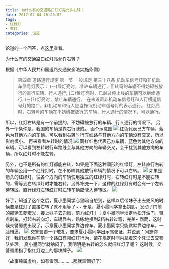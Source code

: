 ```yaml
---
title: 为什么有的交通路口红灯亮允许右转？
date: 2017-07-04 16:26:07
tags: 
- 红绿灯
- 右转
categories: 论道
---
```

论道的一个回答，点<a href="https://www.lundao.com/question/1828?answer_id=3452#answer_3452">这里</a>查看。

为什么有的交通路口红灯亮允许右转？

<!--more-->

根据《中华人民共和国道路交通安全法实施条例》
<blockquote>
第四章 道路通行规定
第一节 一般规定
第三十八条 机动车信号灯和非机动车信号灯表示：
(一)绿灯亮时，准许车辆通行，但转弯的车辆不得妨碍被放行的直行车辆、行人通行;
(二)黄灯亮时，已越过停止线的车辆可以继续通行;
(三)红灯亮时，禁止车辆通行。
在未设置非机动车信号灯和人行横道信号灯的路口，非机动车和行人应当按照机动车信号灯的表示通行。
红灯亮时，右转弯的车辆在不妨碍被放行的车辆、行人通行的情况下，可以通行。</blockquote>
所以，红灯右转是有一个前提的，不妨碍被放行的车辆、行人通行的情况下。
另外一个条件是，我国的车辆是靠右行驶的。
画个示意图
<img class="lazy" src="https://www.lundao.com/uploads/answer/20160531//af0c1b229de87e0dc6089e323262c07d.jpg" data-original="https://www.lundao.com/uploads/answer/20160531//af0c1b229de87e0dc6089e323262c07d.jpg" />
红色代表己方车辆，蓝色为其他方向的车辆。可以看到右转时行车线路与其他方向的车辆没有交叉，所以影响很小。
再来看看左转时的情况
<img class="lazy" src="https://www.lundao.com/uploads/answer/20160531//5cc64b746ef4e915b0a740ae9e75cd13.jpg" data-original="https://www.lundao.com/uploads/answer/20160531//5cc64b746ef4e915b0a740ae9e75cd13.jpg" />
同样红色代表己方车辆，蓝色为其他方向的车辆。可以看到左转时行车路线会与其他方向的车辆交叉，会干扰到其他方向的车辆，所以红灯时不能左转。

另外，也不是所有的红灯都能右转，如果是下面这种圆形的红绿灯，左转直行右转的车辆公用一个红绿灯时，在不影响其他放行车辆的情况下可以右转。
<img class="lazy" src="https://www.lundao.com/uploads/answer/20160531//c5b422d9ca2c295258ac454ddf074b29.png" data-original="https://www.lundao.com/uploads/answer/20160531//c5b422d9ca2c295258ac454ddf074b29.png" />
如果是箭头的红绿灯，往各个方向的车辆使用独立的红绿灯时，右转红灯时是不能右转的，需等到右转绿灯时才能右转。另外补充一下，这种的红绿灯有时会有一个左转待转区，直行绿灯左转红灯时左转车辆应驶入待转区。
<img class="lazy" src="https://www.lundao.com/uploads/answer/20160531//63f64e43edb45be6a390ea4272f834df.jpg" data-original="https://www.lundao.com/uploads/answer/20160531//63f64e43edb45be6a390ea4272f834df.jpg" />

好了，知道了这个之后，夏小墨同学心里暗自想到，这样以后带妹子出去兜风的时候要是红灯了直接右转了就不用等了~~
于是，夏小墨同学拿出钥匙，发动了门前的那辆五菱宏光，接上妹子去兜风，前方红灯！！夏小墨同学淡定地松开油门，轻点刹车，打起右转向灯，车辆靠右，熟练地换到2档右转过弯，完美~
然而，这时候交警蜀黍出现了，示意夏小墨同学靠边停车。夏小墨同学只能默默靠边停车，一脸懵逼。
<img class="lazy" src="https://www.lundao.com/uploads/answer/20160531//f2310ed242449a9ee0d8fc490943c111.jpg" data-original="https://www.lundao.com/uploads/answer/20160531//f2310ed242449a9ee0d8fc490943c111.jpg" />
交警蜀黍一个敬礼，要求夏小墨同学出示驾驶证，并说到：同志你好，我们发现你在前一个路口有闯红灯行为，请在规定时间内拿着这个凭证去交警队处理。
夏小墨同学就纳闷了，我明明是右转的怎么就闯红灯了呢？
这时候，交警蜀黍指了指红灯边上的那块牌子。
<img class="lazy" src="https://www.lundao.com/uploads/answer/20160531//37f1c9c774f11c9c21cc7cdbc3d3dd30.jpg" data-original="https://www.lundao.com/uploads/answer/20160531//37f1c9c774f11c9c21cc7cdbc3d3dd30.jpg" />

（故事纯属虚构，如有雷同............那就雷同好了）